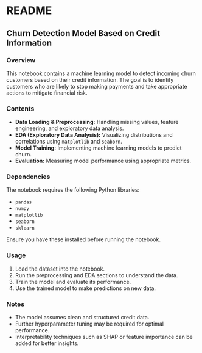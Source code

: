# README

## Churn Detection Model Based on Credit Information

### Overview

This notebook contains a machine learning model to detect incoming churn customers based on their credit information.
The goal is to identify customers who are likely to stop making payments and take appropriate actions to mitigate
financial risk.

### Contents

- **Data Loading & Preprocessing:** Handling missing values, feature engineering, and exploratory data analysis.
- **EDA (Exploratory Data Analysis):** Visualizing distributions and correlations using `matplotlib` and `seaborn`.
- **Model Training:** Implementing machine learning models to predict churn.
- **Evaluation:** Measuring model performance using appropriate metrics.

### Dependencies

The notebook requires the following Python libraries:

- `pandas`
- `numpy`
- `matplotlib`
- `seaborn`
- `sklearn`

Ensure you have these installed before running the notebook.

### Usage

1. Load the dataset into the notebook.
2. Run the preprocessing and EDA sections to understand the data.
3. Train the model and evaluate its performance.
4. Use the trained model to make predictions on new data.

### Notes

- The model assumes clean and structured credit data.
- Further hyperparameter tuning may be required for optimal performance.
- Interpretability techniques such as SHAP or feature importance can be added for better insights.

#

